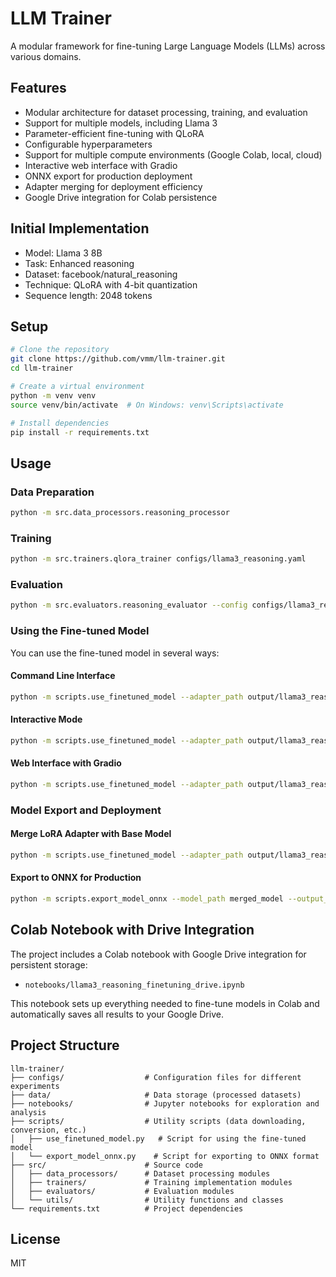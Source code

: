 # LLM Trainer

A modular framework for fine-tuning Large Language Models (LLMs) across various domains.

## Features

- Modular architecture for dataset processing, training, and evaluation
- Support for multiple models, including Llama 3
- Parameter-efficient fine-tuning with QLoRA
- Configurable hyperparameters
- Support for multiple compute environments (Google Colab, local, cloud)
- Interactive web interface with Gradio
- ONNX export for production deployment
- Adapter merging for deployment efficiency
- Google Drive integration for Colab persistence

## Initial Implementation

- Model: Llama 3 8B
- Task: Enhanced reasoning
- Dataset: facebook/natural_reasoning
- Technique: QLoRA with 4-bit quantization
- Sequence length: 2048 tokens

## Setup

```bash
# Clone the repository
git clone https://github.com/vmm/llm-trainer.git
cd llm-trainer

# Create a virtual environment
python -m venv venv
source venv/bin/activate  # On Windows: venv\Scripts\activate

# Install dependencies
pip install -r requirements.txt
```

## Usage

### Data Preparation

```bash
python -m src.data_processors.reasoning_processor
```

### Training

```bash
python -m src.trainers.qlora_trainer configs/llama3_reasoning.yaml
```

### Evaluation

```bash
python -m src.evaluators.reasoning_evaluator --config configs/llama3_reasoning.yaml --model_path output/llama3_reasoning
```

### Using the Fine-tuned Model

You can use the fine-tuned model in several ways:

#### Command Line Interface

```bash
python -m scripts.use_finetuned_model --adapter_path output/llama3_reasoning/adapter_model --quantize
```

#### Interactive Mode

```bash
python -m scripts.use_finetuned_model --adapter_path output/llama3_reasoning/adapter_model --interactive
```

#### Web Interface with Gradio

```bash
python -m scripts.use_finetuned_model --adapter_path output/llama3_reasoning/adapter_model --gradio
```

### Model Export and Deployment

#### Merge LoRA Adapter with Base Model

```bash
python -m scripts.use_finetuned_model --adapter_path output/llama3_reasoning/adapter_model --merge_adapter --output_dir merged_model
```

#### Export to ONNX for Production

```bash
python -m scripts.export_model_onnx --model_path merged_model --output_dir onnx_model --quantize
```

## Colab Notebook with Drive Integration

The project includes a Colab notebook with Google Drive integration for persistent storage:

- `notebooks/llama3_reasoning_finetuning_drive.ipynb`

This notebook sets up everything needed to fine-tune models in Colab and automatically saves all results to your Google Drive.

## Project Structure

```
llm-trainer/
├── configs/                  # Configuration files for different experiments
├── data/                     # Data storage (processed datasets)
├── notebooks/                # Jupyter notebooks for exploration and analysis
├── scripts/                  # Utility scripts (data downloading, conversion, etc.)
│   ├── use_finetuned_model.py   # Script for using the fine-tuned model
│   └── export_model_onnx.py    # Script for exporting to ONNX format
├── src/                      # Source code
│   ├── data_processors/      # Dataset processing modules
│   ├── trainers/             # Training implementation modules
│   ├── evaluators/           # Evaluation modules
│   └── utils/                # Utility functions and classes
└── requirements.txt          # Project dependencies
```

## License

MIT